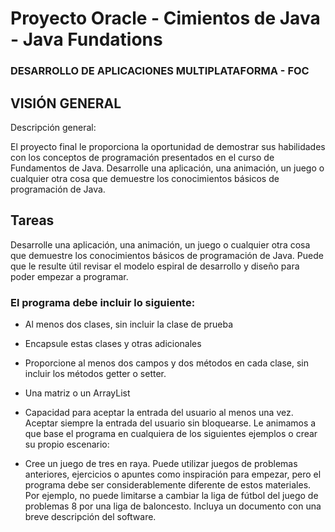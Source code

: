 # Proyecto Oracle  - Cimientos de Java - Java Fundations

### DESARROLLO DE APLICACIONES MULTIPLATAFORMA - FOC

## VISIÓN GENERAL

Descripción general:

El proyecto final le proporciona la oportunidad de demostrar sus habilidades con los conceptos de programación presentados en el curso de Fundamentos de Java. Desarrolle una aplicación, una animación, un juego o cualquier otra cosa que demuestre los conocimientos básicos de programación de Java. 

## Tareas 

Desarrolle una aplicación, una animación, un juego o cualquier otra cosa que demuestre los conocimientos básicos de programación de Java. Puede que le resulte útil revisar el modelo espiral de desarrollo y diseño para poder empezar a programar. 

### El programa debe incluir lo siguiente: 

- Al menos dos clases, sin incluir la clase de prueba
- Encapsule estas clases y otras adicionales 
- Proporcione al menos dos campos y dos métodos en cada clase, sin incluir los métodos getter o setter. 
- Una matriz o un ArrayList 
- Capacidad para aceptar la entrada del usuario al menos una vez. Aceptar siempre la entrada del usuario sin bloquearse. Le animamos a que base el programa en cualquiera de los siguientes ejemplos o crear su propio escenario: 

- Cree un juego de tres en raya. Puede utilizar juegos de problemas anteriores, ejercicios o apuntes como inspiración para empezar, pero el programa debe ser considerablemente diferente de estos materiales. Por ejemplo, no puede limitarse a cambiar la liga de fútbol del juego de problemas 8 por una liga de baloncesto. Incluya un documento con una breve descripción del software.
